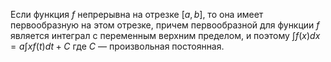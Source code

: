 Если функция $f$ непрерывна на отрезке $[a,b]$, то она имеет первообразную на этом отрезке, причем первообразной для функции $f$ является интеграл с переменным верхним пределом, и поэтому
$∫ f(x) dx = a∫x f(t) dt + C$
где $C$ — произвольная постоянная.
